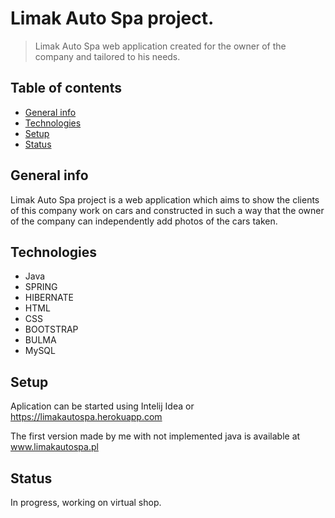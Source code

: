 

# Limak Auto Spa project.
>Limak Auto Spa web application created for the owner of the company and tailored to his needs.

## Table of contents
* [General info](#general-info)
* [Technologies](#technologies)
* [Setup](#setup)
* [Status](#status)

## General info

Limak Auto Spa project is a web application which aims to show the clients of this company work on cars and constructed in such a way that the owner of the company can independently add photos of the cars taken.

## Technologies

* Java
* SPRING
* HIBERNATE
* HTML
* CSS
* BOOTSTRAP
* BULMA
* MySQL

## Setup
Aplication can be started using Intelij Idea or https://limakautospa.herokuapp.com

The first version made by me with not implemented java is available at www.limakautospa.pl

## Status
In progress, working on virtual shop.

